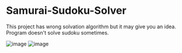 # Samurai-Sudoku-Solver
This project has wrong solvation algorithm but it may give you an idea. Program doesn't solve sudoku sometimes.

![image](https://user-images.githubusercontent.com/73946383/178568832-cd7c9cd6-bba3-4566-a7ce-b04cc43f63ec.png)
![image](https://user-images.githubusercontent.com/73946383/178568868-7accb8fb-819f-40d0-9294-62098b0b1b4c.png)


